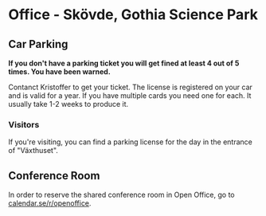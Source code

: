 # Office - Skövde, Gothia Science Park

## Car Parking

**If you don't have a parking ticket you will get fined at least 4 out of 5 times. You have been warned.**

Contanct Kristoffer to get your ticket. The license is registered on your car and is valid for a year. If you have multiple cards you need one for each. It usually take 1-2 weeks to produce it.

### Visitors

If you're visiting, you can find a parking license for the day in the entrance of "Växthuset".

## Conference Room

In order to reserve the shared conference room in Open Office, go to [calendar.se/r/openoffice](https://calendar.se/r/openoffice).